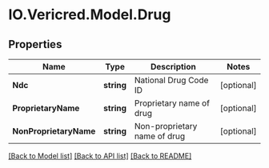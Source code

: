 # IO.Vericred.Model.Drug
## Properties

Name | Type | Description | Notes
------------ | ------------- | ------------- | -------------
**Ndc** | **string** | National Drug Code ID | [optional] 
**ProprietaryName** | **string** | Proprietary name of drug | [optional] 
**NonProprietaryName** | **string** | Non-proprietary name of drug | [optional] 

[[Back to Model list]](../README.md#documentation-for-models) [[Back to API list]](../README.md#documentation-for-api-endpoints) [[Back to README]](../README.md)

